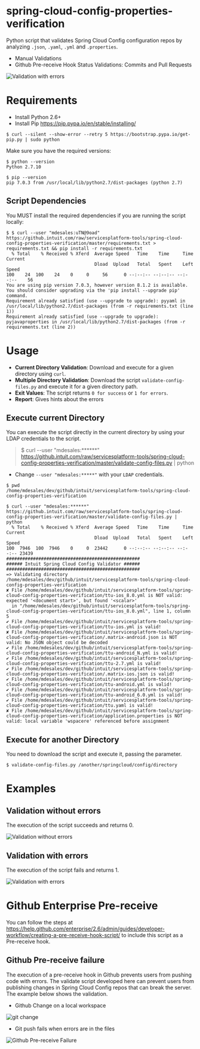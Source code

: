 # spring-cloud-config-properties-verification

Python script that validates Spring Cloud Config configuration repos by analyzing `.json`, `.yaml`, `.yml` and `.properties`.

* Manual Validations
* Github Pre-receive Hook Status Validations: Commits and Pull Requests  

![Validation with errors](https://jira.intuit.com/secure/attachment/643347/643347_execute-from-curl.png)

# Requirements

* Install Python 2.6+
* Install Pip https://pip.pypa.io/en/stable/installing/

```
$ curl --silent --show-error --retry 5 https://bootstrap.pypa.io/get-pip.py | sudo python
```

Make sure you have the required versions:

```
$ python --version
Python 2.7.10

$ pip --version
pip 7.0.3 from /usr/local/lib/python2.7/dist-packages (python 2.7)
```

## Script Dependencies

You MUST install the required dependencies if you are running the script locally:

```
$ $ curl --user "mdesales:uTN@9oad" https://github.intuit.com/raw/servicesplatform-tools/spring-cloud-config-properties-verification/master/requirements.txt > requirements.txt && pip install -r requirements.txt
  % Total    % Received % Xferd  Average Speed   Time    Time     Time  Current
                                 Dload  Upload   Total   Spent    Left  Speed
100    24  100    24    0     0     56      0 --:--:-- --:--:-- --:--:--    56
You are using pip version 7.0.3, however version 8.1.2 is available.
You should consider upgrading via the 'pip install --upgrade pip' command.
Requirement already satisfied (use --upgrade to upgrade): pyyaml in /usr/local/lib/python2.7/dist-packages (from -r requirements.txt (line 1))
Requirement already satisfied (use --upgrade to upgrade): pyjavaproperties in /usr/local/lib/python2.7/dist-packages (from -r requirements.txt (line 2))
```

# Usage

* **Current Directory Validation**: Download and execute for a given directory using `curl`.
* **Multiple Directory Validation**: Download the script `validate-config-files.py` and execute it for a given directory path.
* **Exit Values**: The script returns `0 for success` or `1 for errors`.
* **Report**: Gives hints about the errors

## Execute current Directory

You can execute the script directly in the current directory by using your LDAP credentials to the script.

> $ curl --user "mdesales:******" https://github.intuit.com/raw/servicesplatform-tools/spring-cloud-config-properties-verification/master/validate-config-files.py | python

* Change `--user "mdesales:*****"` with your `LDAP` credentials. 

```
$ pwd
/home/mdesales/dev/github/intuit/servicesplatform-tools/spring-cloud-config-properties-verification

$ curl --user "mdesales:******" https://github.intuit.com/raw/servicesplatform-tools/spring-cloud-config-properties-verification/master/validate-config-files.py | python
  % Total    % Received % Xferd  Average Speed   Time    Time     Time  Current
                                 Dload  Upload   Total   Spent    Left  Speed
100  7946  100  7946    0     0  23442      0 --:--:-- --:--:-- --:--:-- 23439
##################################################
###### Intuit Spring Cloud Config Validator ######
##################################################
=> Validating directory /home/mdesales/dev/github/intuit/servicesplatform-tools/spring-cloud-config-properties-verification
✘ File /home/mdesales/dev/github/intuit/servicesplatform-tools/spring-cloud-config-properties-verification/ttu-ios_8.0.yml is NOT valid: expected '<document start>', but found '<scalar>'
  in "/home/mdesales/dev/github/intuit/servicesplatform-tools/spring-cloud-config-properties-verification/ttu-ios_8.0.yml", line 1, column 5
✔ File /home/mdesales/dev/github/intuit/servicesplatform-tools/spring-cloud-config-properties-verification/ttu-ios.yml is valid!
✘ File /home/mdesales/dev/github/intuit/servicesplatform-tools/spring-cloud-config-properties-verification/.matrix-android.json is NOT valid: No JSON object could be decoded
✔ File /home/mdesales/dev/github/intuit/servicesplatform-tools/spring-cloud-config-properties-verification/ttu-android_N.yml is valid!
✔ File /home/mdesales/dev/github/intuit/servicesplatform-tools/spring-cloud-config-properties-verification/ttu-2.7.yml is valid!
✔ File /home/mdesales/dev/github/intuit/servicesplatform-tools/spring-cloud-config-properties-verification/.matrix-ios.json is valid!
✔ File /home/mdesales/dev/github/intuit/servicesplatform-tools/spring-cloud-config-properties-verification/ttu-android.yml is valid!
✔ File /home/mdesales/dev/github/intuit/servicesplatform-tools/spring-cloud-config-properties-verification/ttu-android_6.0.yml is valid!
✔ File /home/mdesales/dev/github/intuit/servicesplatform-tools/spring-cloud-config-properties-verification/ttu.yaml is valid!
✘ File /home/mdesales/dev/github/intuit/servicesplatform-tools/spring-cloud-config-properties-verification/application.properties is NOT valid: local variable 'wspacere' referenced before assignment
```

## Execute for another Directory

You need to download the script and execute it, passing the parameter.

```
$ validate-config-files.py /another/springcloud/config/directory
```

# Examples

## Validation without errors

The execution of the script succeeds and returns 0.

![Validation without errors](https://jira.intuit.com/secure/attachment/639030/validation-no-errors.png)

## Validation with errors

The execution of the script fails and returns 1.

![Validation with errors](https://jira.intuit.com/secure/attachment/639031/validation-with-errors.png)

# Github Enterprise Pre-receive

You can follow the steps at https://help.github.com/enterprise/2.6/admin/guides/developer-workflow/creating-a-pre-receive-hook-script/ to include this script as a Pre-receive hook.

## Github Pre-receive failure

The execution of a pre-receive hook in Github prevents users from pushing code with errors. The validate script developed here can prevent users from publishing changes in Spring Cloud Config repos that can break the server. The example below shows the validation. 

* Github Change on a local workspace

![git change](https://jira.intuit.com/secure/attachment/643248/git-show-commit.png)

* Git push fails when errors are in the files

![Github Pre-receive Failure](https://jira.intuit.com/secure/attachment/643249/pre-receive-hook-docker.png)
